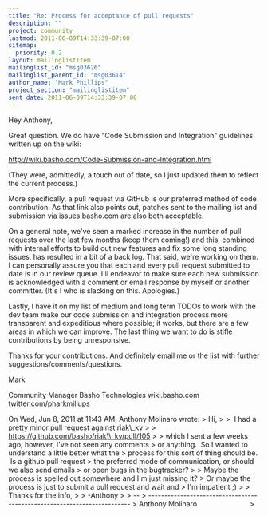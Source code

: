 ```yaml
---
title: "Re: Process for acceptance of pull requests"
description: ""
project: community
lastmod: 2011-06-09T14:33:39-07:00
sitemap:
  priority: 0.2
layout: mailinglistitem
mailinglist_id: "msg03626"
mailinglist_parent_id: "msg03614"
author_name: "Mark Phillips"
project_section: "mailinglistitem"
sent_date: 2011-06-09T14:33:39-07:00
---
```



Hey Anthony,

Great question. We do have "Code Submission and Integration"
guidelines written up on the wiki:

http://wiki.basho.com/Code-Submission-and-Integration.html

(They were, admittedly, a touch out of date, so I just updated them to
reflect the current process.)

More specifically, a pull request via GitHub is our preferred method
of code contribution. As that link also points out, patches sent to
the mailing list and submission via issues.basho.com are also both
acceptable.

On a general note, we've seen a marked increase in the number of pull
requests over the last few months (keep them coming!) and this,
combined with internal efforts to build out new features and fix some
long standing issues, has resulted in a bit of a back log. That said,
we're working on them. I can personally assure you that each and every
pull request submitted to date is in our review queue. I'll endeavor
to make sure each new submission is acknowledged with a comment or
email response by myself or another committer. (It's I who is slacking
on this. Apologies.)

Lastly, I have it on my list of medium and long term TODOs to work
with the dev team make our code submission and integration process
more transparent and expeditious where possible; it works, but there
are a few areas in which we can improve. The last thing we want to do
is stifle contributions by being unresponsive.

Thanks for your contributions. And definitely email me or the list
with further suggestions/comments/questions.

Mark

Community Manager
Basho Technologies
wiki.basho.com
twitter.com/pharkmillups


On Wed, Jun 8, 2011 at 11:43 AM, Anthony Molinaro
 wrote:
&gt; Hi,
&gt;
&gt;  I had a pretty minor pull request against riak\\_kv
&gt;
&gt; https://github.com/basho/riak\\_kv/pull/105
&gt;
&gt; which I sent a few weeks ago, however, I've not seen any comments
&gt; or anything.  So I wanted to understand a little better what the
&gt; process for this sort of thing should be.  Is a github pull request
&gt; the preferred mode of communication, or should we also send emails
&gt; or open bugs in the bugtracker?
&gt;
&gt; Maybe the process is spelled out somewhere and I'm just missing it?
&gt; Or maybe the process is just to submit a pull request and wait and
&gt; I'm impatient ;)
&gt;
&gt; Thanks for the info,
&gt;
&gt; -Anthony
&gt;
&gt; --
&gt; ------------------------------------------------------------------------
&gt; Anthony Molinaro                           
&gt;
